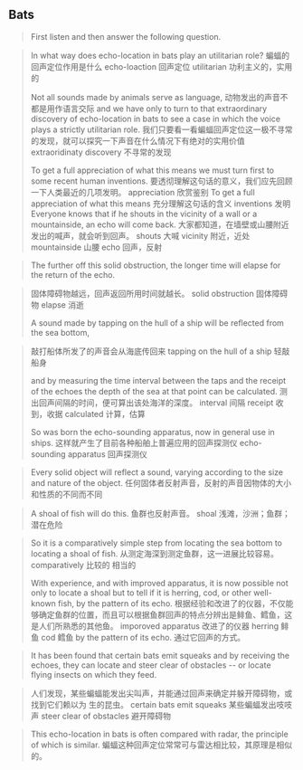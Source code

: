 ## Bats
> First listen and then answer the following question.

> In what way does echo-location in bats play an utilitarian role?
> 蝙蝠的回声定位作用是什么
> echo-loaction 回声定位
> utilitarian 功利主义的，实用的
> 
> 
> 
> Not all sounds made by animals serve as language, 
> 动物发出的声音不都是用作语言交际
> and we have only to turn to that extraordinary discovery of echo-location in bats to see a case in which the voice plays a strictly utilitarian role.
> 我们只要看一看蝙蝠回声定位这一极不寻常的发现，就可以探究一下声音在什么情况下有绝对的实用价值
> extraoridinaty discovery 不寻常的发现
> 
> 
> To get a full appreciation of what this means we must turn first to some recent human inventions.
> 要透彻理解这句话的意义，我们应先回顾一下人类最近的几项发明。
> appreciation 欣赏鉴别
> To get a full appreciation of what this means 充分理解这句话的含义
> inventions 发明
> Everyone knows that if he shouts in the vicinity of a wall or a mountainside, an echo will come
back.
> 大家都知道，在墙壁或山腰附近发出的喊声，就会听到回声。
> shouts 大喊
> vicinity 附近，近处
> mountainside 山腰
> echo 回声，反射
 
> The further off this solid obstruction, the longer time will elapse for the return of the echo.
 
> 固体障碍物越远，回声返回所用时间就越长。
> solid obstruction 固体障碍物
> elapse 消逝
>  
> A sound made by tapping on the hull of a ship will be reflected from the sea bottom, 
 
> 敲打船体所发了的声音会从海底传回来
> tapping on the hull of a ship 轻敲船身
> 
> and by measuring the time interval between the taps and the receipt of the echoes the depth of the sea
at that point can be calculated.
> 测出回声间隔的时间，便可算出该处海洋的深度。
> interval  间隔
> receipt 收到，收据
> calculated 计算，估算
>
> So was born the echo-sounding apparatus, now in general use in ships.
> 这样就产生了目前各种船舶上普遍应用的回声探测仪
> echo-sounding apparatus 回声探测仪
> 
> 
>  
 
> Every solid object will reflect a sound, varying according to the size and nature of the object.
> 任何固体者反射声音，反射的声音因物体的大小和性质的不同而不同
> 
 
> A shoal of fish will do this.
> 鱼群也反射声音。
> shoal 浅滩，沙洲；鱼群；潜在危险
 
> So it is a comparatively simple step from locating the sea bottom to locating a shoal of fish.
> 从测定海深到测定鱼群，这一进展比较容易。
> comparatively 比较的 相当的
> 
> 
> With experience, and with improved apparatus, it is now possible not only to locate a shoal but
to tell if it is herring, cod, or other well-known fish, by the pattern of its echo.
> 根据经验和改进了的仪器，不仅能够确定鱼群的位置，而且可以根据鱼群回声的特点分辨出是鲱鱼、鳕鱼，这是人们所熟悉的其他鱼。
> imporoved apparatus 改进了的仪器
> herring 鲱鱼 cod 鳕鱼
> by the pattern of its echo. 通过它回声的方式。
> 
 
> It has been found that certain bats emit squeaks and by receiving the echoes, they can locate and
steer clear of obstacles -- or locate flying insects on which they feed.
 
> 人们发现，某些蝙蝠能发出尖叫声，并能通过回声来确定并躲开障碍物，或找到它们赖以为
生的昆虫。
> certain bats emit squeaks 某些蝙蝠发出吱吱声
> steer clear of obstacles 避开障碍物
> 

> This echo-location in bats is often compared with radar, the principle of which is similar.
> 蝙蝠这种回声定位常常可与雷达相比较，其原理是相似的。
> 

